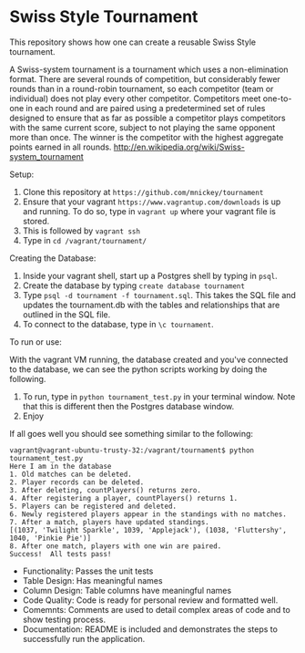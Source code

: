 # Swiss Style Tournament
This repository shows how one can create a reusable Swiss Style tournament. 

A Swiss-system tournament is a tournament which uses a non-elimination format. There are several rounds of competition, but considerably fewer rounds than in a round-robin tournament, so each competitor (team or individual) does not play every other competitor. Competitors meet one-to-one in each round and are paired using a predetermined set of rules designed to ensure that as far as possible a competitor plays competitors with the same current score, subject to not playing the same opponent more than once. The winner is the competitor with the highest aggregate points earned in all rounds. http://en.wikipedia.org/wiki/Swiss-system_tournament

Setup:

1. Clone this repository at `https://github.com/mnickey/tournament`
2. Ensure that your vagrant `https://www.vagrantup.com/downloads` is up and running. To do so, type in `vagrant up` where your vagrant file is stored.
3. This is followed by `vagrant ssh`
4. Type in `cd /vagrant/tournament/`

Creating the Database:

1. Inside your vagrant shell, start up a Postgres shell by typing in `psql`. 
2. Create the database by typing `create database tournament`
3. Type `psql -d tournament -f tournament.sql`. This takes the SQL file and updates the tournament.db with the tables and relationships that are outlined in the SQL file.
4. To connect to the database, type in `\c tournament`. 

To run or use:

With the vagrant VM running, the database created and you've connected to the database, we can see the python scripts working by doing the following. 

1. To run, type in `python tournament_test.py` in your terminal window. Note that this is different then the Postgres database window.
2. Enjoy 

If all goes well you should see something similar to the following:

```
vagrant@vagrant-ubuntu-trusty-32:/vagrant/tournament$ python tournament_test.py 
Here I am in the database
1. Old matches can be deleted.
2. Player records can be deleted.
3. After deleting, countPlayers() returns zero.
4. After registering a player, countPlayers() returns 1.
5. Players can be registered and deleted.
6. Newly registered players appear in the standings with no matches.
7. After a match, players have updated standings.
[(1037, 'Twilight Sparkle', 1039, 'Applejack'), (1038, 'Fluttershy', 1040, 'Pinkie Pie')]
8. After one match, players with one win are paired.
Success!  All tests pass!
```

* Functionality: Passes the unit tests
* Table Design: Has meaningful names
* Column Design: Table columns have meaningful names
* Code Quality: Code is ready for personal review and formatted well.
* Comemnts: Comments are used to detail complex areas of code and to show testing process.
* Documentation: README is included and demonstrates the steps to successfully run the application.
